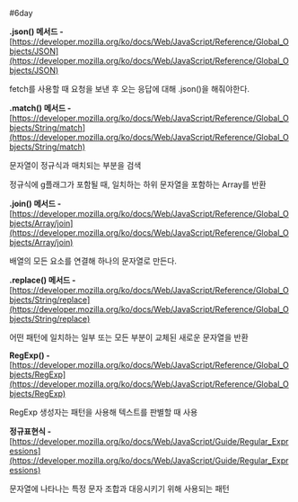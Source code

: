 #6day

**.json() 메서드 -** [https://developer.mozilla.org/ko/docs/Web/JavaScript/Reference/Global_Objects/JSON](https://developer.mozilla.org/ko/docs/Web/JavaScript/Reference/Global_Objects/JSON)

fetch를 사용할 때 요청을 보낸 후 오는 응답에 대해 .json()을 해줘야한다. 

**.match() 메서드 -** [https://developer.mozilla.org/ko/docs/Web/JavaScript/Reference/Global_Objects/String/match](https://developer.mozilla.org/ko/docs/Web/JavaScript/Reference/Global_Objects/String/match)

문자열이 정규식과 매치되는 부분을 검색

정규식에 g플래그가 포함될 때, 일치하는 하위 문자열을 포함하는 Array를 반환 

**.join() 메서드 -** [https://developer.mozilla.org/ko/docs/Web/JavaScript/Reference/Global_Objects/Array/join](https://developer.mozilla.org/ko/docs/Web/JavaScript/Reference/Global_Objects/Array/join)

배열의 모든 요소를 연결해 하나의 문자열로 만든다. 

**.replace() 메서드 -** [https://developer.mozilla.org/ko/docs/Web/JavaScript/Reference/Global_Objects/String/replace](https://developer.mozilla.org/ko/docs/Web/JavaScript/Reference/Global_Objects/String/replace)

어떤 패턴에 일치하는 일부 또는 모든 부분이 교체된 새로운 문자열을 반환 

**RegExp() -** [https://developer.mozilla.org/ko/docs/Web/JavaScript/Reference/Global_Objects/RegExp](https://developer.mozilla.org/ko/docs/Web/JavaScript/Reference/Global_Objects/RegExp)

RegExp 생성자는 패턴을 사용해 텍스트를 판별할 때 사용

**정규표현식 -** [https://developer.mozilla.org/ko/docs/Web/JavaScript/Guide/Regular_Expressions](https://developer.mozilla.org/ko/docs/Web/JavaScript/Guide/Regular_Expressions)

문자열에 나타나는 특정 문자 조합과 대응시키기 위해 사용되는 패턴
